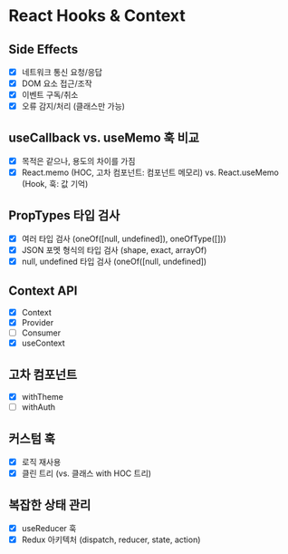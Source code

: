 # React Hooks & Context

## Side Effects

- [x] 네트워크 통신 요청/응답
- [x] DOM 요소 접근/조작
- [x] 이벤트 구독/취소
- [x] 오류 감지/처리 (클래스만 가능)

## useCallback vs. useMemo 훅 비교

- [x] 목적은 같으나, 용도의 차이를 가짐
- [x] React.memo (HOC, 고차 컴포넌트: 컴포넌트 메모리) vs. React.useMemo (Hook, 훅: 값 기억)

## PropTypes 타입 검사

- [x] 여러 타입 검사 (oneOf([null, undefined]), oneOfType([]))
- [x] JSON 포멧 형식의 타입 검사 (shape, exact, arrayOf)
- [x] null, undefined 타입 검사 (oneOf([null, undefined])

## Context API

- [x] Context
- [x] Provider
- [ ] Consumer
- [x] useContext

## 고차 컴포넌트

- [x] withTheme
- [ ] withAuth

## 커스텀 훅

- [x] 로직 재사용
- [x] 클린 트리 (vs. 클래스 with HOC 트리)

## 복잡한 상태 관리

- [x] useReducer 훅
- [x] Redux 아키텍처 (dispatch, reducer, state, action)
